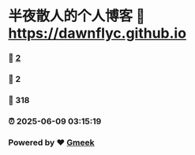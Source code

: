 # 半夜散人的个人博客 :link: https://dawnflyc.github.io 
### :page_facing_up: [2](https://dawnflyc.github.io/tag.html) 
### :speech_balloon: 2 
### :hibiscus: 318 
### :alarm_clock: 2025-06-09 03:15:19 
### Powered by :heart: [Gmeek](https://github.com/Meekdai/Gmeek)
